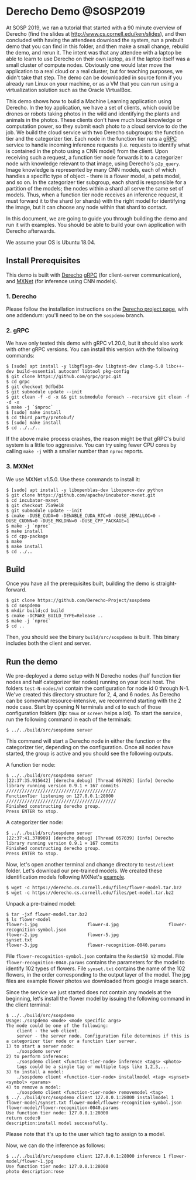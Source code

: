 # Derecho Demo @SOSP2019 
At SOSP 2019, we ran a tutorial that started with a 90 minute overview of Derecho (find the slides at http://www.cs.cornell.edu/ken/slides), and then concluded with having the attendees download the system, run a prebuilt demo that you can find in this folder, and then make a small change, rebuild the demo, and rerun it.  The intent was that any attendee with a laptop be able to learn to use Derecho on their own laptop, as if the laptop itself was a small cluster of compute nodes.  Obviously one would later move the application to a real cloud or a real cluster, but for teaching purposes, we didn't take that step.  The demo can be downloaded in source form if you already run Linux on your machine, or as a VM that you can run using a virtualization solution such as the Oracle VirtualBox.

This demo shows how to build a Machine Learning application using Derecho. In the toy application, we have a set of clients, which could be drones or robots taking photos in the wild and identifying the plants and animals in the photos. These clients don't have much local knowledge or computation power, so they submit each photo to a cloud service to do the job. We build the cloud service with two Derecho subgroups: the function tier and the categorizer tier. Each node in the function tier runs a [gRPC](https://grpc.io/) service to handle incoming inference requests (i.e. requests to identify what is contained in the photo using a CNN model) from the client. Upon receiving such a request, a function tier node forwards it to a categorizer node with knowledge relevant to that image, using Derecho's `p2p_query`. Image knowledge is represented by many CNN models, each of which handles a specific type of object - there is a flower model, a pets model, and so on. In the categorizer tier subgroup, each shard is responsible for a partition of the models; the nodes within a shard all serve the same set of models. Thus, when a function tier node receives an inference request, it must forward it to the shard (or shards) with the right model for identifying the image, but it can choose any node within that shard to contact.

In this document, we are going to guide you through building the demo and run it with examples. You should be able to build your own application with Derecho afterwards.

We assume your OS is Ubuntu 18.04.

## Install Prerequisites
This demo is built with [Derecho](https://github.com/Derecho-Project/derecho/tree/sospdemo) [gRPC](https://grpc.io/) (for client-server communication), and [MXNet](https://mxnet.apache.org/) (for inference using CNN models).

### 1. Derecho
Please follow the installation instructions on the [Derecho project page](https://github.com/Derecho-Project/derecho/tree/sospdemo), with one addendum: you'll need to be on the `sospdemo` branch.  

### 2. gRPC
We have only tested this demo with gRPC v1.20.0, but it should also work with other gRPC versions. You can install this version with the following commands:
```
$ [sudo] apt install -y libgflags-dev libgtest-dev clang-5.0 libc++-dev build-essential autoconf libtool pkg-config
$ git clone https://github.com/grpc/grpc.git
$ cd grpc
$ git checkout 9dfbd34
$ git submodule update --init
$ git clean -f -d -x && git submodule foreach --recursive git clean -f -d -x
$ make -j `$nproc`
$ [sudo] make install
$ cd third_party/protobuf/
$ [sudo] make install
$ cd ../../..
```
If the above make process crashes, the reason might be that gRPC's build system is a little too aggressive. You can try using fewer CPU cores by calling `make -j` with a smaller number than `nproc` reports.

### 3. MXNet
We use MXNet v1.5.0. Use these commands to install it:
```
$ [sudo] apt install -y libopenblas-dev libopencv-dev python
$ git clone https://github.com/apache/incubator-mxnet.git
$ cd incubator-mxnet
$ git checkout 75a9e18
$ git submodule update --init
$ cmake -DUSE_CUDA=0 -DENABLE_CUDA_RTC=0 -DUSE_JEMALLOC=0 -DUSE_CUDNN=0 -DUSE_MKLDNN=0 -DUSE_CPP_PACKAGE=1
$ make -j `nproc`
$ make install
$ cd cpp-package
$ make
$ make install
$ cd ../..
```

## Build
Once you have all the prerequisites built, building the demo is straight-forward.
```
$ git clone https://github.com/Derecho-Project/sospdemo
$ cd sospdemo
$ mkdir build;cd build
$ cmake -DCMAKE_BUILD_TYPE=Release ..
$ make -j `nproc`
$ cd ..
```
Then, you should see the binary `build/src/sospdemo` is built. This binary includes both the client and server.

## Run the demo
We pre-deployed a demo setup with N Derecho nodes (half function tier nodes and half categorizer tier nodes) running on your local host. The folders `test-N-nodes/n?` contain the configuration for node id 0 through N-1.  We've created this directory structure for 2, 4, and 6 nodes.  As Derecho can be somewhat resource-intensive, we recommend starting with the 2 node case.  Start by opening N terminals and `cd` to each of those configuration folders (tip: `tmux` or `screen` helps a lot). To start the service, run the following command in each of the terminals:
```
$ ../../build/src/sospdemo server
```
This command will start a Derecho node in either the function or the categorizer tier, depending on the configuration. Once all nodes have started, the group is active and you should see the following outputs.

A function tier node:
```
$ ../../build/src/sospdemo server
[22:37:35.915642] [derecho_debug] [Thread 057025] [info] Derecho library running version 0.9.1 + 167 commits
//////////////////////////////////////////
FunctionTier listening on 127.0.0.1:28000
//////////////////////////////////////////
Finished constructing derecho group.
Press ENTER to stop.
```
A categorizer tier node:
```
$ ../../build/src/sospdemo server
[22:37:41.378909] [derecho_debug] [Thread 057039] [info] Derecho library running version 0.9.1 + 167 commits
Finished constructing derecho group.
Press ENTER to stop.
```

Now, let's open another terminal and change directory to `test/client` folder. Let's download our pre-trained models. We created these identification models following MXNet's [example](https://mxnet.apache.org/api/python/docs/tutorials/getting-started/gluon_from_experiment_to_deployment.html).
```
$ wget -c https://derecho.cs.cornell.edu/files/flower-model.tar.bz2
$ wget -c https://derecho.cs.cornell.edu/files/pet-model.tar.bz2
```
Unpack a pre-trained model:
```
$ tar -jxf flower-model.tar.bz2
$ ls flower-model
flower-1.jpg                   flower-4.jpg                   flower-recognition-symbol.json
flower-2.jpg                   flower-5.jpg                   synset.txt
flower-3.jpg                   flower-recognition-0040.params
```
File `flower-recognition-symbol.json` contains the `ResNet50 V2` model. File `flower-recognition-0040.params` contains the parameters for the model to identify 102 types of flowers. File `synset.txt` contains the name of the 102 flowers, in the order corresponding to the output layer of the model. The jpg files are example flower photos we downloaded from google image search.

Since the service we just started does not contain any models at the beginning, let's install the flower model by issuing the following command in the client terminal:
```
$ ../../build/src/sospdemo
Usage:./sospdemo <mode> <mode specific args>
The mode could be one of the following:
    client - the web client.
    server - the server node. Configuration file determines if this is a categorizer tier node or a function tier server. 
1) to start a server node:
    ./sospdemo server 
2) to perform inference: 
    ./sospdemo client <function-tier-node> inference <tags> <photo>
    tags could be a single tag or multiple tags like 1,2,3,...
3) to install a model: 
    ./sospdemo client <function-tier-node> installmodel <tag> <synset> <symbol> <params>
4) to remove a model: 
    ./sospdemo client <function-tier-node> removemodel <tag>
$ ../../build/src/sospdemo client 127.0.0.1:28000 installmodel 1 flower-model/synset.txt flower-model/flower-recognition-symbol.json flower-model/flower-recognition-0040.params 
Use function tier node: 127.0.0.1:28000
return code:0
description:install model successfully.
```
Please note that it's up to the user which tag to assign to a model.

Now, we can do the inference as follows:
```
$ ../../build/src/sospdemo client 127.0.0.1:28000 inference 1 flower-model/flower-1.jpg
Use function tier node: 127.0.0.1:28000
photo description:rose
```

